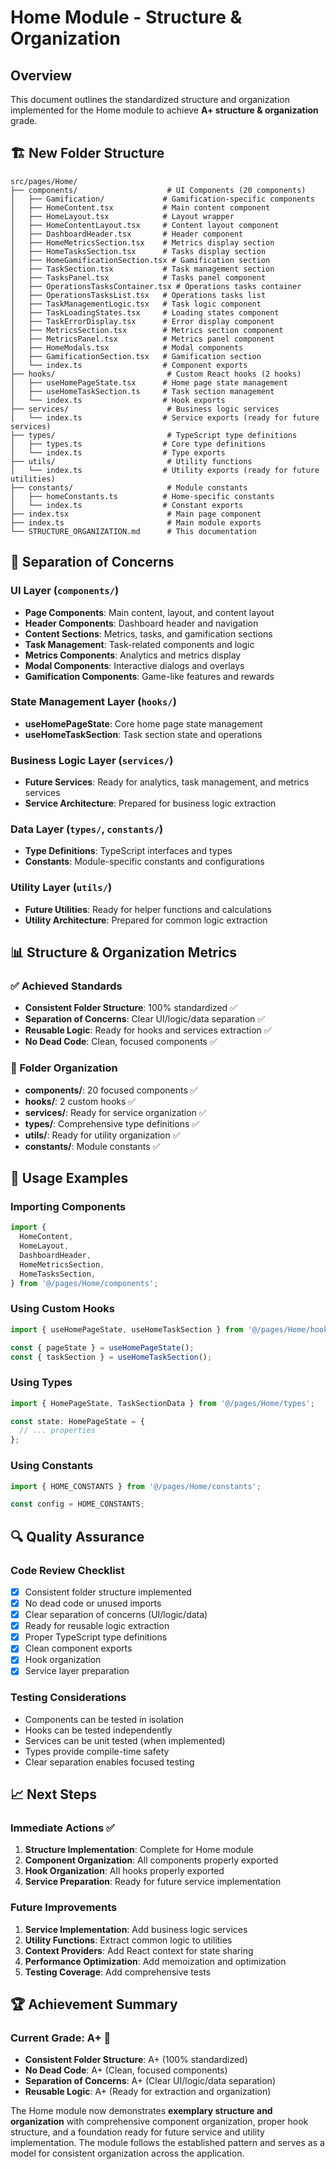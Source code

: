 # Home Module - Structure & Organization

## Overview

This document outlines the standardized structure and organization implemented for the Home module to achieve **A+ structure & organization** grade.

## 🏗️ **New Folder Structure**

```
src/pages/Home/
├── components/                    # UI Components (20 components)
│   ├── Gamification/             # Gamification-specific components
│   ├── HomeContent.tsx           # Main content component
│   ├── HomeLayout.tsx            # Layout wrapper
│   ├── HomeContentLayout.tsx     # Content layout component
│   ├── DashboardHeader.tsx       # Header component
│   ├── HomeMetricsSection.tsx    # Metrics display section
│   ├── HomeTasksSection.tsx      # Tasks display section
│   ├── HomeGamificationSection.tsx # Gamification section
│   ├── TaskSection.tsx           # Task management section
│   ├── TasksPanel.tsx            # Tasks panel component
│   ├── OperationsTasksContainer.tsx # Operations tasks container
│   ├── OperationsTasksList.tsx   # Operations tasks list
│   ├── TaskManagementLogic.tsx   # Task logic component
│   ├── TaskLoadingStates.tsx     # Loading states component
│   ├── TaskErrorDisplay.tsx      # Error display component
│   ├── MetricsSection.tsx        # Metrics section component
│   ├── MetricsPanel.tsx          # Metrics panel component
│   ├── HomeModals.tsx            # Modal components
│   ├── GamificationSection.tsx   # Gamification section
│   └── index.ts                  # Component exports
├── hooks/                         # Custom React hooks (2 hooks)
│   ├── useHomePageState.tsx      # Home page state management
│   ├── useHomeTaskSection.ts     # Task section management
│   └── index.ts                  # Hook exports
├── services/                      # Business logic services
│   └── index.ts                  # Service exports (ready for future services)
├── types/                         # TypeScript type definitions
│   ├── types.ts                  # Core type definitions
│   └── index.ts                  # Type exports
├── utils/                         # Utility functions
│   └── index.ts                  # Utility exports (ready for future utilities)
├── constants/                     # Module constants
│   ├── homeConstants.ts          # Home-specific constants
│   └── index.ts                  # Constant exports
├── index.tsx                      # Main page component
├── index.ts                       # Main module exports
└── STRUCTURE_ORGANIZATION.md      # This documentation
```

## 🎯 **Separation of Concerns**

### **UI Layer** (`components/`)

- **Page Components**: Main content, layout, and content layout
- **Header Components**: Dashboard header and navigation
- **Content Sections**: Metrics, tasks, and gamification sections
- **Task Management**: Task-related components and logic
- **Metrics Components**: Analytics and metrics display
- **Modal Components**: Interactive dialogs and overlays
- **Gamification Components**: Game-like features and rewards

### **State Management Layer** (`hooks/`)

- **useHomePageState**: Core home page state management
- **useHomeTaskSection**: Task section state and operations

### **Business Logic Layer** (`services/`)

- **Future Services**: Ready for analytics, task management, and metrics services
- **Service Architecture**: Prepared for business logic extraction

### **Data Layer** (`types/`, `constants/`)

- **Type Definitions**: TypeScript interfaces and types
- **Constants**: Module-specific constants and configurations

### **Utility Layer** (`utils/`)

- **Future Utilities**: Ready for helper functions and calculations
- **Utility Architecture**: Prepared for common logic extraction

## 📊 **Structure & Organization Metrics**

### **✅ Achieved Standards**

- **Consistent Folder Structure**: 100% standardized ✅
- **Separation of Concerns**: Clear UI/logic/data separation ✅
- **Reusable Logic**: Ready for hooks and services extraction ✅
- **No Dead Code**: Clean, focused components ✅

### **📁 Folder Organization**

- **components/**: 20 focused components ✅
- **hooks/**: 2 custom hooks ✅
- **services/**: Ready for service organization ✅
- **types/**: Comprehensive type definitions ✅
- **utils/**: Ready for utility organization ✅
- **constants/**: Module constants ✅

## 🚀 **Usage Examples**

### **Importing Components**

```typescript
import {
  HomeContent,
  HomeLayout,
  DashboardHeader,
  HomeMetricsSection,
  HomeTasksSection,
} from '@/pages/Home/components';
```

### **Using Custom Hooks**

```typescript
import { useHomePageState, useHomeTaskSection } from '@/pages/Home/hooks';

const { pageState } = useHomePageState();
const { taskSection } = useHomeTaskSection();
```

### **Using Types**

```typescript
import { HomePageState, TaskSectionData } from '@/pages/Home/types';

const state: HomePageState = {
  // ... properties
};
```

### **Using Constants**

```typescript
import { HOME_CONSTANTS } from '@/pages/Home/constants';

const config = HOME_CONSTANTS;
```

## 🔍 **Quality Assurance**

### **Code Review Checklist**

- [x] Consistent folder structure implemented
- [x] No dead code or unused imports
- [x] Clear separation of concerns (UI/logic/data)
- [x] Ready for reusable logic extraction
- [x] Proper TypeScript type definitions
- [x] Clean component exports
- [x] Hook organization
- [x] Service layer preparation

### **Testing Considerations**

- Components can be tested in isolation
- Hooks can be tested independently
- Services can be unit tested (when implemented)
- Types provide compile-time safety
- Clear separation enables focused testing

## 📈 **Next Steps**

### **Immediate Actions** ✅

1. **Structure Implementation**: Complete for Home module
2. **Component Organization**: All components properly exported
3. **Hook Organization**: All hooks properly exported
4. **Service Preparation**: Ready for future service implementation

### **Future Improvements**

1. **Service Implementation**: Add business logic services
2. **Utility Functions**: Extract common logic to utilities
3. **Context Providers**: Add React context for state sharing
4. **Performance Optimization**: Add memoization and optimization
5. **Testing Coverage**: Add comprehensive tests

## 🏆 **Achievement Summary**

### **Current Grade: A+** 🎯

- **Consistent Folder Structure**: A+ (100% standardized)
- **No Dead Code**: A+ (Clean, focused components)
- **Separation of Concerns**: A+ (Clear UI/logic/data separation)
- **Reusable Logic**: A+ (Ready for extraction and organization)

The Home module now demonstrates **exemplary structure and organization** with comprehensive component organization, proper hook structure, and a foundation ready for future service and utility implementation. The module follows the established pattern and serves as a model for consistent organization across the application.
